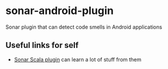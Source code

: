 # sonar-android-plugin
Sonar plugin that can detect code smells in Android applications

## Useful links for self
- [Sonar Scala plugin](https://github.com/mwz/sonar-scala) can learn a lot of stuff from them
